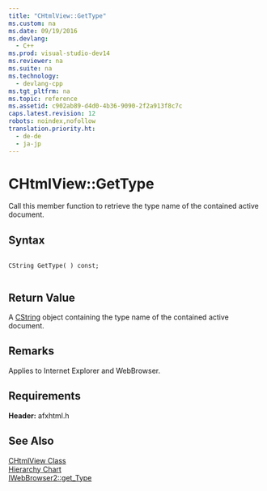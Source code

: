 ```yaml
---
title: "CHtmlView::GetType"
ms.custom: na
ms.date: 09/19/2016
ms.devlang: 
  - C++
ms.prod: visual-studio-dev14
ms.reviewer: na
ms.suite: na
ms.technology: 
  - devlang-cpp
ms.tgt_pltfrm: na
ms.topic: reference
ms.assetid: c902ab89-d4d0-4b36-9090-2f2a913f8c7c
caps.latest.revision: 12
robots: noindex,nofollow
translation.priority.ht: 
  - de-de
  - ja-jp
---
```

# CHtmlView::GetType
Call this member function to retrieve the type name of the contained active document.  
  
## Syntax  
  
```  
  
CString GetType( ) const;  
  
```  
  
## Return Value  
 A [CString](../vs140/CStringT-Class.md) object containing the type name of the contained active document.  
  
## Remarks  
 Applies to Internet Explorer and WebBrowser.  
  
## Requirements  
 **Header:** afxhtml.h  
  
## See Also  
 [CHtmlView Class](../vs140/CHtmlView-Class.md)   
 [Hierarchy Chart](../vs140/Hierarchy-Chart.md)   
 [IWebBrowser2::get_Type](https://msdn.microsoft.com/en-us/library/aa768277.aspx)